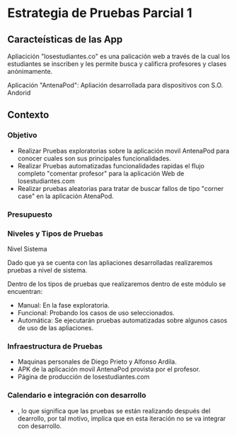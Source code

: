 # Estrategia de Pruebas Parcial 1

## Caracteísticas de las App
Apliacición "losestudiantes.co" es una palicación web a través de la cual los estudiantes se inscriben y les permite busca y calificra profesores y clases anónimamente.

Aplicación "AntenaPod": Apliación desarrollada para dispositivos con S.O. Andorid
## Contexto

### Objetivo

* Realizar Pruebas exploratorias sobre la aplicación movil AntenaPod para conocer cuales son sus principales funcionalidades.
* Realizar Pruebas automatizadas funcionalidades rapidas el flujo completo "comentar profesor" para la aplicación Web de losestudiantes.com 
* Realizar pruebas aleatorias para tratar de buscar fallos de tipo "corner case" en la aplicación AtenaPod.
### Presupuesto


### Niveles y Tipos de Pruebas
Nivel Sistema

Dado que ya se cuenta con las apliaciones desarrolladas realizaremos pruebas a nivel de sistema.

Dentro de los tipos de pruebas que realizaremos dentro de este módulo se encuentran:

* Manual: En la fase exploratoria.
* Funcional: Probando los casos de uso seleccionados.
* Automática: Se ejecutarán pruebas automatizadas sobre algunos casos de uso de las apliaciones.

### Infraestructura de Pruebas

* Maquinas personales de Diego Prieto y Alfonso Ardila.
* APK de la aplicación movil AntenaPod provista por el profesor.
* Página de producción de losestudiantes.com

### Calendario e integración con desarrollo

* , lo que significa que las pruebas se están realizando después del dearrollo, por tal motivo, implica que en esta iteración no se va integrar con desarrollo.
